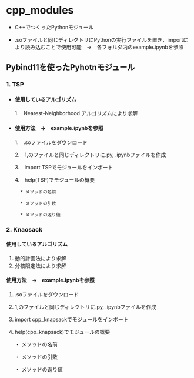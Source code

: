 # cpp_modules
* C++でつくったPythonモジュール

* .soファイルと同じディレクトリにPythonの実行ファイルを置き，importにより読み込むことで使用可能　→　各フォルダ内のexample.ipynbを参照

## Pybind11を使ったPyhotnモジュール
### 1. TSP
* #### 使用しているアルゴリズム
	1.　Nearest-Neighborhood アルゴリズムにより求解

* #### 使用方法　→　example.ipynbを参照
	1.　.soファイルをダウンロード

 	2.　1,のファイルと同じディレクトリに.py, .ipynbファイルを作成

 	3.　import TSPでモジュールをインポート

 	4.　help(TSP)でモジュールの概要
	
		* メソッドの名前  
		
   		* メソッドの引数  
	
  		* メソッドの返り値  

### 2. Knaosack
#### 使用しているアルゴリズム
1. 動的計画法により求解
2. 分枝限定法により求解

#### 使用方法　→　example.ipynbを参照
1. .soファイルをダウンロード

2. 1,のファイルと同じディレクトリに.py, .ipynbファイルを作成

3. import cpp_knapsackでモジュールをインポート

4. help(cpp_knapsack)でモジュールの概要

   ・ メソッドの名前
  
   ・ メソッドの引数
  
   ・ メソッドの返り値
  
